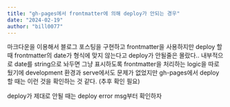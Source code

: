 ```yaml
---
title: "gh-pages에서 frontmatter에 의해 deploy가 안되는 경우"
date: "2024-02-19"
author: "bill0077"
---
```


마크다운을 이용해서 블로그 포스팅을 구현하고 frontmatter을 사용하지만 deploy 할때 frontmatter의 date가 형식에 맞지 않는다고 deploy가 안될줄은 몰랐다..
내부적으로 date를 string으로 놔두면 그냥 표시하도록 frontmatter을 처리하는 logic을 따로 뒀기에 development 환경과 serve에서도 문제가 없었지만 gh-pages에서 deploy 할 때는 이런 것을 확인하는 것 같다. (추후 확인 필요)

deploy가 제대로 안될 때는 deploy error msg부터 확인하자